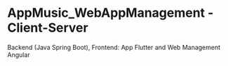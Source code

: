# AppMusic_WebAppManagement - Client-Server
Backend (Java Spring Boot), Frontend: App Flutter and Web Management Angular
